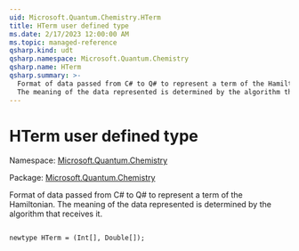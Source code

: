 ```yaml
---
uid: Microsoft.Quantum.Chemistry.HTerm
title: HTerm user defined type
ms.date: 2/17/2023 12:00:00 AM
ms.topic: managed-reference
qsharp.kind: udt
qsharp.namespace: Microsoft.Quantum.Chemistry
qsharp.name: HTerm
qsharp.summary: >-
  Format of data passed from C# to Q# to represent a term of the Hamiltonian.
  The meaning of the data represented is determined by the algorithm that receives it.
---
```


# HTerm user defined type

Namespace: [Microsoft.Quantum.Chemistry](xref:Microsoft.Quantum.Chemistry)

Package: [Microsoft.Quantum.Chemistry](https://nuget.org/packages/Microsoft.Quantum.Chemistry)


Format of data passed from C# to Q# to represent a term of the Hamiltonian.The meaning of the data represented is determined by the algorithm that receives it.

```qsharp

newtype HTerm = (Int[], Double[]);
```

